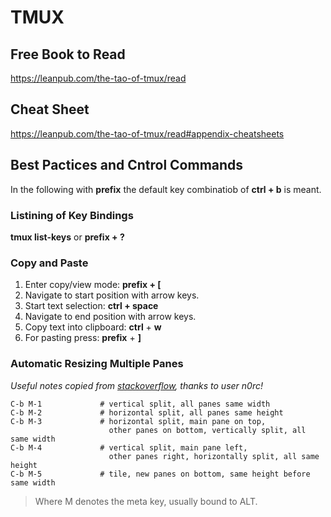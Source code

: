 # TMUX

## Free Book to Read

https://leanpub.com/the-tao-of-tmux/read

## Cheat Sheet

https://leanpub.com/the-tao-of-tmux/read#appendix-cheatsheets

## Best Pactices and Cntrol Commands

In the following with __prefix__ the default key combinatiob of __ctrl + b__ is meant.

### Listining of Key Bindings

__tmux list-keys__ or __prefix + ?__ 

### Copy and Paste

1. Enter copy/view mode: __prefix + [__ 
1. Navigate to start position with arrow keys.
1. Start text selection: __ctrl + space__
1. Navigate to end position with arrow keys.
1. Copy text into clipboard: __ctrl__ + __w__
1. For pasting press: __prefix__ + __]__

### Automatic Resizing Multiple Panes

_Useful notes copied from [stackoverflow](https://superuser.com/questions/456775/how-to-auto-resize-panes-in-tmux), thanks to user n0rc!_

```
C-b M-1             # vertical split, all panes same width
C-b M-2             # horizontal split, all panes same height
C-b M-3             # horizontal split, main pane on top,
                      other panes on bottom, vertically split, all same width
C-b M-4             # vertical split, main pane left,
                      other panes right, horizontally split, all same height
C-b M-5             # tile, new panes on bottom, same height before same width
```

> Where M denotes the meta key, usually bound to ALT.
